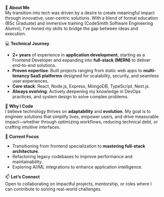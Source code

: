 🌱 **About Me**  
My transition into tech was driven by a desire to create meaningful impact through innovative, user-centric solutions. With a blend of formal education (BSc Graduate) and immersive training (CodeSmith Software Engineering Alumni), I’ve honed my skills to bridge the gap between ideas and execution.  

💻 **Technical Journey**  
- **2+ years** of experience in **application development**, starting as a Frontend Developer and expanding into **full-stack (MERN)** to deliver end-to-end solutions.  
- **Proven expertise**: Built projects ranging from static web apps to **multi-tenancy SaaS platforms** designed for scalability, security, and seamless user experiences.  
- **Core stack**: React, Node.js, Express, MongoDB, TypeScript, Next.js.  
- **Always evolving**: Actively deepening my knowledge in DevOps practices, and system design to solve complex problems.  

🚀 **Why I Code**  
I believe technology thrives on **adaptability** and **evolution**. My goal is to engineer solutions that simplify lives, empower users, and drive measurable impact—whether through optimizing workflows, reducing technical debt, or crafting intuitive interfaces.  

🔧 **Current Focus**  
- Transitioning from frontend specialization to **mastering full-stack architecture**.  
- Refactoring legacy codebases to improve performance and maintainability.  
- Exploring AI/ML integrations to enhance application intelligence.  

📫 **Let’s Connect**  
Open to collaborating on impactful projects, mentorship, or roles where I can contribute to solving real-world challenges.  
